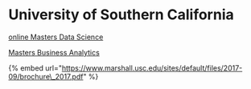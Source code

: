 # University of Southern California

[online Masters Data Science ](university-of-southern-california.md)

[Masters Business Analytics](https://www.marshall.usc.edu/programs/specialized-masters-programs/master-science-business-analytics/admissions)

{% embed url="https://www.marshall.usc.edu/sites/default/files/2017-09/brochure\_2017.pdf" %}

